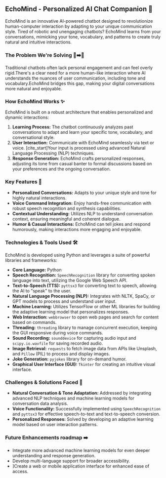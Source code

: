 ## EchoMind - Personalized AI Chat Companion 💬

EchoMind is an innovative AI-powered chatbot designed to revolutionize human-computer interaction by adapting to your unique communication style. Tired of robotic and unengaging chatbots? EchoMind learns from your conversations, mimicking your tone, vocabulary, and patterns to create truly natural and intuitive interactions. 

### The Problem We're Solving 🤖➡️👤
Traditional chatbots often lack personal engagement and can feel overly rigid.There's a clear need for a more human-like interaction where AI understands the nuances of user communication, including tone and vocabulary.EchoMind bridges this gap, making your digital conversations more natural and enjoyable. 

### How EchoMind Works ✨
EchoMind is built on a robust architecture that enables personalized and dynamic interactions:

1.  **Learning Process:** The chatbot continuously analyzes past conversations to adapt and learn your specific tone, vocabulary, and conversational style.
2.  **User Interaction:** Communicate with EchoMind seamlessly via text or voice. [cite_start]Your input is processed using advanced Natural Language Processing (NLP) techniques. 
3.  **Response Generation:** EchoMind crafts personalized responses, adjusting its tone from casual banter to formal discussions based on your preferences and the ongoing conversation. 

### Key Features 🚀

* **Personalized Conversations:** Adapts to your unique style and tone for highly natural interactions.
* **Voice Command Integration:** Enjoy hands-free communication with robust speech recognition and synthesis capabilities.
* **Contextual Understanding:** Utilizes NLP to understand conversation context, ensuring meaningful and coherent dialogue. 
* **Humor & Casual Interactions:** EchoMind can tell jokes and respond humorously, making interactions more engaging and enjoyable.
  
### Technologies & Tools Used 🛠️
EchoMind is developed using Python and leverages a suite of powerful libraries and frameworks:

* **Core Language:** Python 
* **Speech Recognition:** `SpeechRecognition` library for converting spoken language into text, utilizing the Google Web Speech API.
* **Text-to-Speech (TTS):** `pyttsx3` for converting text to speech, allowing the AI to "speak" to the user.
* **Natural Language Processing (NLP):** Integrates with NLTK, SpaCy, or GPT models to process and understand user input.
* **Machine Learning:** Utilizes TensorFlow or other ML libraries for building the adaptive learning model that personalizes responses.
* **Web Interaction:** `webbrowser` to open web pages and search for content based on commands. 
* **Threading:** `threading` library to manage concurrent execution, keeping the GUI responsive during voice commands. 
* **Sound Recording:** `sounddevice` for capturing audio input and `scipy.io.wavfile` for saving recorded audio. 
* **Image Retrieval:** `requests` to fetch image data from APIs like Unsplash, and `Pillow` (PIL) to process and display images. 
* **Joke Generation:** `pyjokes` library for on-demand humor. 
* **Graphical User Interface (GUI):** `Tkinter` for creating an intuitive visual interface. 

### Challenges & Solutions Faced 💪
* **Natural Conversation & Tone Adaptation:** Addressed by integrating advanced NLP techniques and machine learning models for conversation data analysis. 
* **Voice Functionality:** Successfully implemented using `SpeechRecognition` and `pyttsx3` for effective speech-to-text and text-to-speech conversion. 
* **Personalized Responses:** Solved by developing an adaptive learning model based on user interaction patterns. 

### Future Enhancements roadmap ➡️
* Integrate more advanced machine learning models for even deeper understanding and response generation. 
* Develop multi-language support for broader accessibility.
* ]Create a web or mobile application interface for enhanced ease of access.
